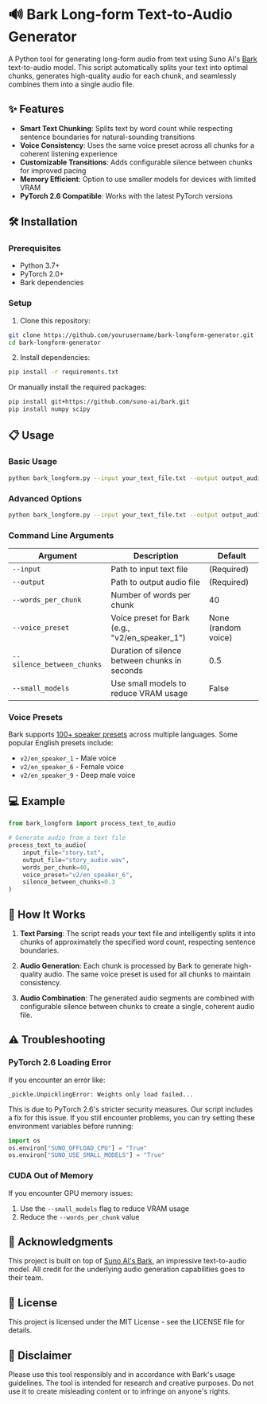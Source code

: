 # 🔊 Bark Long-form Text-to-Audio Generator

A Python tool for generating long-form audio from text using Suno AI's [Bark](https://github.com/suno-ai/bark) text-to-audio model. This script automatically splits your text into optimal chunks, generates high-quality audio for each chunk, and seamlessly combines them into a single audio file.

## ✨ Features

- **Smart Text Chunking**: Splits text by word count while respecting sentence boundaries for natural-sounding transitions
- **Voice Consistency**: Uses the same voice preset across all chunks for a coherent listening experience
- **Customizable Transitions**: Adds configurable silence between chunks for improved pacing
- **Memory Efficient**: Option to use smaller models for devices with limited VRAM
- **PyTorch 2.6 Compatible**: Works with the latest PyTorch versions

## 🛠️ Installation

### Prerequisites

- Python 3.7+
- PyTorch 2.0+
- Bark dependencies

### Setup

1. Clone this repository:
```bash
git clone https://github.com/yourusername/bark-longform-generator.git
cd bark-longform-generator
```

2. Install dependencies:
```bash
pip install -r requirements.txt
```

Or manually install the required packages:
```bash
pip install git+https://github.com/suno-ai/bark.git
pip install numpy scipy
```

## 📋 Usage

### Basic Usage

```bash
python bark_longform.py --input your_text_file.txt --output output_audio.wav
```

### Advanced Options

```bash
python bark_longform.py --input your_text_file.txt --output output_audio.wav --words_per_chunk 40 --voice_preset "v2/en_speaker_6" --silence_between_chunks 0.3 --small_models
```

### Command Line Arguments

| Argument | Description | Default |
|----------|-------------|---------|
| `--input` | Path to input text file | (Required) |
| `--output` | Path to output audio file | (Required) |
| `--words_per_chunk` | Number of words per chunk | 40 |
| `--voice_preset` | Voice preset for Bark (e.g., "v2/en_speaker_1") | None (random voice) |
| `--silence_between_chunks` | Duration of silence between chunks in seconds | 0.5 |
| `--small_models` | Use small models to reduce VRAM usage | False |

### Voice Presets

Bark supports [100+ speaker presets](https://suno-ai.notion.site/8b8e8749ed514b0cbf3f699013548683?v=bc67cff786b04b50b3ceb756fd05f68c) across multiple languages. Some popular English presets include:

- `v2/en_speaker_1` - Male voice
- `v2/en_speaker_6` - Female voice 
- `v2/en_speaker_9` - Deep male voice

## 💻 Example

```python
from bark_longform import process_text_to_audio

# Generate audio from a text file
process_text_to_audio(
    input_file="story.txt",
    output_file="story_audio.wav",
    words_per_chunk=40,
    voice_preset="v2/en_speaker_6",
    silence_between_chunks=0.3
)
```

## 🧠 How It Works

1. **Text Parsing**: The script reads your text file and intelligently splits it into chunks of approximately the specified word count, respecting sentence boundaries.

2. **Audio Generation**: Each chunk is processed by Bark to generate high-quality audio. The same voice preset is used for all chunks to maintain consistency.

3. **Audio Combination**: The generated audio segments are combined with configurable silence between chunks to create a single, coherent audio file.

## ⚠️ Troubleshooting

### PyTorch 2.6 Loading Error

If you encounter an error like:
```
_pickle.UnpicklingError: Weights only load failed...
```

This is due to PyTorch 2.6's stricter security measures. Our script includes a fix for this issue. If you still encounter problems, you can try setting these environment variables before running:

```python
import os
os.environ["SUNO_OFFLOAD_CPU"] = "True"
os.environ["SUNO_USE_SMALL_MODELS"] = "True"
```

### CUDA Out of Memory

If you encounter GPU memory issues:
1. Use the `--small_models` flag to reduce VRAM usage
2. Reduce the `--words_per_chunk` value

## 🙏 Acknowledgments

This project is built on top of [Suno AI's Bark](https://github.com/suno-ai/bark), an impressive text-to-audio model. All credit for the underlying audio generation capabilities goes to their team.

## 📄 License

This project is licensed under the MIT License - see the LICENSE file for details.

## 📢 Disclaimer

Please use this tool responsibly and in accordance with Bark's usage guidelines. The tool is intended for research and creative purposes. Do not use it to create misleading content or to infringe on anyone's rights.